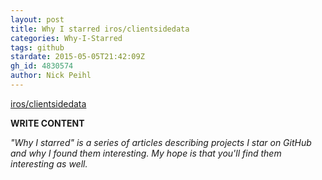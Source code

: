 ```yaml
---
layout: post
title: Why I starred iros/clientsidedata
categories: Why-I-Starred
tags: github
stardate: 2015-05-05T21:42:09Z
gh_id: 4830574
author: Nick Peihl
---
```


[iros/clientsidedata](https://github.com/iros/clientsidedata)

**WRITE CONTENT**

*"Why I starred" is a series of articles describing projects I star on GitHub and why I found them interesting. My hope is that you'll find them interesting as well.*

